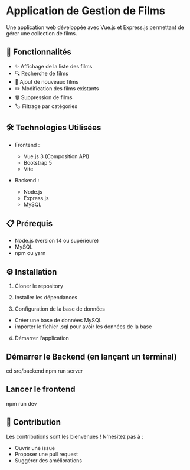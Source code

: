 # Application de Gestion de Films

Une application web développée avec Vue.js et Express.js permettant de gérer une collection de films.

## 🚀 Fonctionnalités

- ✨ Affichage de la liste des films
- 🔍 Recherche de films
- 📝 Ajout de nouveaux films
- ✏️ Modification des films existants
- 🗑️ Suppression de films
- 🏷️ Filtrage par catégories

## 🛠️ Technologies Utilisées

- Frontend :
  - Vue.js 3 (Composition API)
  - Bootstrap 5
  - Vite

- Backend :
  - Node.js
  - Express.js
  - MySQL

## 📋 Prérequis

- Node.js (version 14 ou supérieure)
- MySQL
- npm ou yarn

## ⚙️ Installation

1. Cloner le repository
2. Installer les dépendances

3. Configuration de la base de données
- Créer une base de données MySQL
- importer le fichier .sql pour avoir les données de la base

4. Démarrer l'application
   
## Démarrer le Backend (en lançant un terminal)
cd src/backend
npm run server

## Lancer le frontend 
npm run dev


## 🤝 Contribution

Les contributions sont les bienvenues ! N'hésitez pas à :
- Ouvrir une issue
- Proposer une pull request
- Suggérer des améliorations
